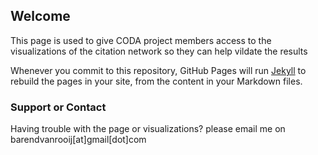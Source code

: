 ## Welcome

This page is used to give CODA project members access to the visualizations of the citation network so they can help vildate the results 

Whenever you commit to this repository, GitHub Pages will run [Jekyll](https://jekyllrb.com/) to rebuild the pages in your site, from the content in your Markdown files.


### Support or Contact

Having trouble with the page or visualizations? please email me on barendvanrooij[at]gmail[dot]com
